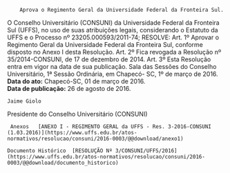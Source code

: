         Aprova o Regimento Geral da Universidade Federal da Fronteira Sul.  

O Conselho Universitário (CONSUNI) da Universidade Federal da Fronteira Sul (UFFS), no uso de suas atribuições legais, considerando o Estatuto da UFFS e o Processo nº 23205.000593/2011-74;   RESOLVE:    Art. 1º Aprovar o Regimento Geral da Universidade Federal da Fronteira Sul, conforme disposto no Anexo I desta Resolução.    Art. 2º Fica revogada a Resolução nº 35/2014-CONSUNI, de 17 de dezembro de 2014.    Art. 3º Esta Resolução entra em vigor na data de sua publicação.    Sala das Sessões do Conselho Universitário, 1ª Sessão Ordinária, em Chapecó- SC, 1º de março de 2016.   **Data do ato:** Chapecó-SC, 01 de março de 2016.   
 **Data de publicação:**  26 de agosto de 2016. 

    Jaime Giolo   
 Presidente do Conselho Universitário (CONSUNI) 

     Anexos   [ANEXO I - REGIMENTO GERAL da UFFS - Res. 3-2016-CONSUNI (1.03.2016)](https://www.uffs.edu.br/atos-normativos/resolucao/consuni/2016-0003/@@download/anexo1)  

    Documento Histórico  [RESOLUÇÃO Nº 3/CONSUNI/UFFS/2016](https://www.uffs.edu.br/atos-normativos/resolucao/consuni/2016-0003/@@download/documento_historico)     
      